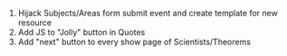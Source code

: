 1) Hijack Subjects/Areas form submit event and create template for new resource
2) Add JS to "Jolly" button in Quotes
3) Add "next" button to every show page of Scientists/Theorems
